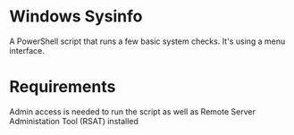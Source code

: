 # Windows Sysinfo

A PowerShell script that runs a few basic system checks. It's using a menu interface.

# Requirements

Admin access is needed to run the script as well as Remote Server Administation Tool (RSAT) installed